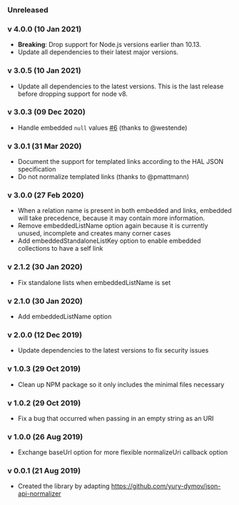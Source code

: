 ### Unreleased

### v 4.0.0 (10 Jan 2021)
- **Breaking**: Drop support for Node.js versions earlier than 10.13.
- Update all dependencies to their latest major versions.

### v 3.0.5 (10 Jan 2021)
- Update all dependencies to the latest versions. This is the last release before dropping support for node v8.

### v 3.0.3 (09 Dec 2020)
- Handle embedded `null` values [#6](https://github.com/carlobeltrame/hal-json-normalizer/pull/6) (thanks to @westende)

### v 3.0.1 (31 Mar 2020)
- Document the support for templated links according to the HAL JSON specification
- Do not normalize templated links (thanks to @pmattmann)

### v 3.0.0 (27 Feb 2020)
- When a relation name is present in both embedded and links, embedded will take precedence, because it may contain more information.
- Remove embeddedListName option again because it is currently unused, incomplete and creates many corner cases
- Add embeddedStandaloneListKey option to enable embedded collections to have a self link

### v 2.1.2 (30 Jan 2020)
- Fix standalone lists when embeddedListName is set

### v 2.1.0 (30 Jan 2020)
- Add embeddedListName option

### v 2.0.0 (12 Dec 2019)
- Update dependencies to the latest versions to fix security issues

### v 1.0.3 (29 Oct 2019)
- Clean up NPM package so it only includes the minimal files necessary

### v 1.0.2 (29 Oct 2019)
- Fix a bug that occurred when passing in an empty string as an URI

### v 1.0.0 (26 Aug 2019)
- Exchange baseUrl option for more flexible normalizeUri callback option

### v 0.0.1 (21 Aug 2019)
- Created the library by adapting https://github.com/yury-dymov/json-api-normalizer
